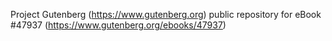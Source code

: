 Project Gutenberg (https://www.gutenberg.org) public repository for eBook #47937 (https://www.gutenberg.org/ebooks/47937)

